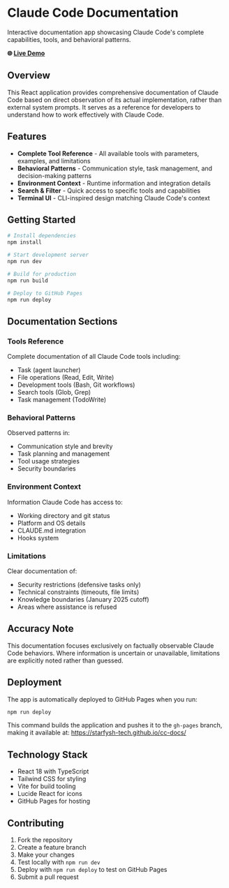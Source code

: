 # Claude Code Documentation

Interactive documentation app showcasing Claude Code's complete capabilities, tools, and behavioral patterns.

**🌐 [Live Demo](https://starfysh-tech.github.io/cc-docs/)**

## Overview

This React application provides comprehensive documentation of Claude Code based on direct observation of its actual implementation, rather than external system prompts. It serves as a reference for developers to understand how to work effectively with Claude Code.

## Features

- **Complete Tool Reference** - All available tools with parameters, examples, and limitations
- **Behavioral Patterns** - Communication style, task management, and decision-making patterns
- **Environment Context** - Runtime information and integration details
- **Search & Filter** - Quick access to specific tools and capabilities
- **Terminal UI** - CLI-inspired design matching Claude Code's context

## Getting Started

```bash
# Install dependencies
npm install

# Start development server
npm run dev

# Build for production
npm run build

# Deploy to GitHub Pages
npm run deploy
```

## Documentation Sections

### Tools Reference
Complete documentation of all Claude Code tools including:
- Task (agent launcher)
- File operations (Read, Edit, Write)
- Development tools (Bash, Git workflows)
- Search tools (Glob, Grep)
- Task management (TodoWrite)

### Behavioral Patterns
Observed patterns in:
- Communication style and brevity
- Task planning and management
- Tool usage strategies
- Security boundaries

### Environment Context
Information Claude Code has access to:
- Working directory and git status
- Platform and OS details
- CLAUDE.md integration
- Hooks system

### Limitations
Clear documentation of:
- Security restrictions (defensive tasks only)
- Technical constraints (timeouts, file limits)
- Knowledge boundaries (January 2025 cutoff)
- Areas where assistance is refused

## Accuracy Note

This documentation focuses exclusively on factually observable Claude Code behaviors. Where information is uncertain or unavailable, limitations are explicitly noted rather than guessed.

## Deployment

The app is automatically deployed to GitHub Pages when you run:

```bash
npm run deploy
```

This command builds the application and pushes it to the `gh-pages` branch, making it available at: https://starfysh-tech.github.io/cc-docs/

## Technology Stack

- React 18 with TypeScript
- Tailwind CSS for styling
- Vite for build tooling
- Lucide React for icons
- GitHub Pages for hosting

## Contributing

1. Fork the repository
2. Create a feature branch
3. Make your changes
4. Test locally with `npm run dev`
5. Deploy with `npm run deploy` to test on GitHub Pages
6. Submit a pull request
